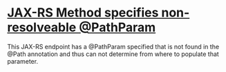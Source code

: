 # [JAX-RS Method specifies non-resolveable @PathParam](http://fb-contrib.sourceforge.net/bugdescriptions.html#JXI_PARM_PARAM_NOT_FOUND_IN_PATH)

This JAX-RS endpoint has a @PathParam specified that is not found in the @Path annotation
    		and thus can not determine from where to populate that parameter.